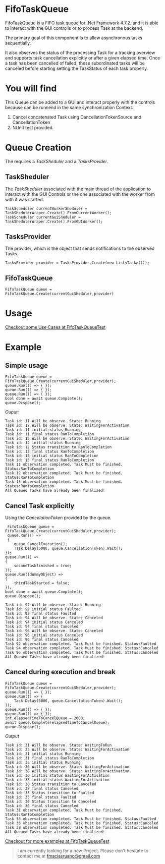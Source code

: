 # FifoTaskQueue

FifoTaskQueue is a FIFO task queue for .Net Framework 4.7.2. and it is able
to interact with the GUI controlls or to process Task at the backend.

The primary goal of this component is to allow asynchronous tasks sequentially.

It also observes the status of the processing Task for a tracking overview and
supports task cancellation explicitly or after a given elapsed time.
Once a task has been cancelled of failed, these subordinated tasks will be
canceled before starting setting the TaskStatus of each task properly.

# You will find

This Queue can be added to a GUI and interact properly with the controls because can be runnend in the same synchronization Context.

1. Cancel concatenated Task using CancellationTokenSource and CancellationToken
2. NUnit test provided. 

# Queue Creation

The requires a *TaskSheduler* and a *TasksProvider*.

## TaskSheduler
The *TaskSheduler* associated with the main thread of the application
to interact with the GUI Controls or the one associated with the worker 
from with it was started.
```[C#]
TaskScheduler currentWorkerSheduler = TaskShedulerWraper.Create().FromCurrentWorker();
TaskScheduler currentGuiSheduler = TaskShedulerWraper.Create().FromGUIWorker();
````

## TasksProvider
The provider, which is the object that sends notifications to the observed Tasks.
```[C#]
TasksProvider provider = TasksProvider.Create(new List<Task>()));
```

## FifoTaskQueue
```[C#]
FifoTaskQueue queue = FifoTaskQueue.Create(currentGuiSheduler,provider)
```
# Usage
[Checkout some Use Cases at FifoTaskQueueTest](https://github.com/fmacias/FIFO-Task-Queue/blob/master/FifoTaskQueueTest/FifoTaskQueueTests.cs "FifoTaskQueueTest")
# Example
## Simple usage
```[C#]
FifoTaskQueue queue = FifoTaskQueue.Create(currentGuiSheduler,provider);
queue.Run(() => { });
queue.Run(() => { });
queue.Run(() => { });
bool done = await queue.Complete();
queue.Dispose();
```
*Ouput:*
~~~
Task id: 11 Will be observe. State: Running
Task id: 12 Will be observe. State: WaitingForActivation
Task id: 11 initial status Running
Task id: 11 final status RanToCompletion
Task id: 15 Will be observe. State: WaitingForActivation
Task id: 12 initial status Running
Task id: 12 Status transition to RanToCompletion
Task id: 12 final status RanToCompletion
Task id: 15 initial status RanToCompletion
Task id: 15 final status RanToCompletion
Task 11 observation completed. Task Must be finished. Status:RanToCompletion 
Task 12 observation completed. Task Must be finished. Status:RanToCompletion 
Task 15 observation completed. Task Must be finished. Status:RanToCompletion 
All Queued Tasks have already been finalized!
~~~
## Cancel Task explicitly
Using the *CancelationToken* provided by the queue.

```[C#]
 FifoTaskQueue queue = FifoTaskQueue.Create(currentGuiSheduler,provider);
 queue.Run(() =>
 {
	queue.CancelExecution();
	Task.Delay(5000, queue.CancellationToken).Wait();
});
queue.Run(() =>
{
	secondTaskfinished = true;
});
queue.Run((dummyObject) =>
{
	thirdTaskStarted = false;
});
bool done = await queue.Complete();
queue.Dispose();
```
~~~
Task id: 92 Will be observe. State: Running
Task id: 92 initial status Faulted
Task id: 92 final status Faulted
Task id: 94 Will be observe. State: Canceled
Task id: 94 initial status Canceled
Task id: 94 final status Canceled
Task id: 96 Will be observe. State: Canceled
Task id: 96 initial status Canceled
Task id: 96 final status Canceled
Task 92 observation completed. Task Must be finished. Status:Faulted 
Task 94 observation completed. Task Must be finished. Status:Canceled 
Task 96 observation completed. Task Must be finished. Status:Canceled 
All Queued Tasks have already been finalized!
~~~
## Cancel during execution and break

```[C#]
FifoTaskQueue queue = FifoTaskQueue.Create(currentGuiSheduler,provider);
queue.Run(() => { });
queue.Run(() => {
	Task.Delay(5000, queue.CancellationToken).Wait();
});
queue.Run(() => { });
queue.Run(() => { });
int elapsedTimeToCancelQueue = 2000;
await queue.Complete(elapsedTimeToCancelQueue);
queue.Dispose();
```
*Output*
~~~
Task id: 31 Will be observe. State: WaitingToRun
Task id: 33 Will be observe. State: WaitingForActivation
Task id: 31 initial status Running
Task id: 31 final status RanToCompletion
Task id: 33 initial status Running
Task id: 36 Will be observe. State: WaitingForActivation
Task id: 38 Will be observe. State: WaitingForActivation
Task id: 36 initial status WaitingForActivation
Task id: 38 initial status WaitingForActivation
Task id: 38 Status transition to Canceled
Task id: 38 final status Canceled
Task id: 33 Status transition to Faulted
Task id: 33 final status Faulted
Task id: 36 Status transition to Canceled
Task id: 36 final status Canceled
Task 31 observation completed. Task Must be finished. Status:RanToCompletion 
Task 33 observation completed. Task Must be finished. Status:Faulted 
Task 36 observation completed. Task Must be finished. Status:Canceled 
Task 38 observation completed. Task Must be finished. Status:Canceled 
All Queued Tasks have already been finalized!
~~~

[Checkout for more examples at FifoTaskQueueTest](https://github.com/fmacias/FIFO-Task-Queue/blob/master/FifoTaskQueueTest/FifoTaskQueueTests.cs "FifoTaskQueueTest")

> I am currently looking for a new Project. Please don't hesitate to contact me at fmaciasruano@gmail.com
